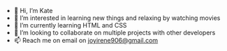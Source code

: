 - 👋 Hi, I’m Kate
- 👀 I’m interested in learning new things and relaxing by watching movies
- 🌱 I’m currently learning HTML  and CSS
- 💞️ I’m looking to collaborate on multiple projects with other developers
- 📫 Reach me on email on joyirene906@gmail.com

<!---
Catalina906/Catalina906 is a ✨ special ✨ repository because its `README.md` (this file) appears on your GitHub profile.
You can click the Preview link to take a look at your changes.
--->
